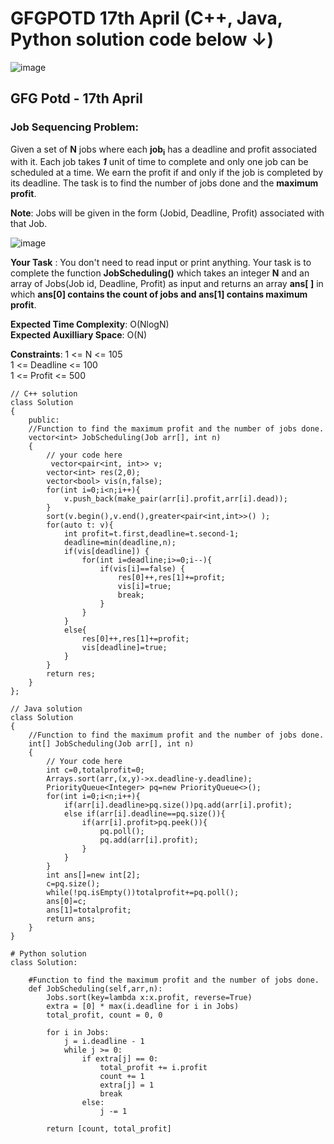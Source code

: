 # GFGPOTD 17th April (C++, Java, Python solution code below ↓)
![image](https://user-images.githubusercontent.com/91115665/232490925-c06a00c3-632e-46d9-b77c-0af434efcacf.png)

## GFG Potd - 17th April
### Job Sequencing Problem: 
Given a set of **N** jobs where each **job<sub>i</sub>** has a deadline and profit associated with it. Each job takes ***1*** unit of time to complete and only one job can be scheduled at a time. We earn the profit if and only if the job is completed by its deadline. The task is to find the number of jobs done and the **maximum profit**.

**Note**: Jobs will be given in the form (Jobid, Deadline, Profit) associated with that Job.

![image](https://user-images.githubusercontent.com/91115665/232490112-04ebe08c-9c81-4f89-8413-51454e0982d9.png)

**Your Task** :
You don't need to read input or print anything. Your task is to complete the function **JobScheduling()** which takes an integer **N** and an array of Jobs(Job id, Deadline, Profit) as input and returns an array **ans[ ]** in which **ans[0] contains the count of jobs and ans[1] contains maximum profit**.

**Expected Time Complexity**: O(NlogN) <br/>
**Expected Auxilliary Space**: O(N)

**Constraints**:
1 <= N <= 105 <br/>
1 <= Deadline <= 100 <br/>
1 <= Profit <= 500 <br/>

```
// C++ solution
class Solution 
{
    public:
    //Function to find the maximum profit and the number of jobs done.
    vector<int> JobScheduling(Job arr[], int n) 
    { 
        // your code here
         vector<pair<int, int>> v;
        vector<int> res(2,0);
        vector<bool> vis(n,false);
        for(int i=0;i<n;i++){
            v.push_back(make_pair(arr[i].profit,arr[i].dead));
        }
        sort(v.begin(),v.end(),greater<pair<int,int>>() );
        for(auto t: v){
            int profit=t.first,deadline=t.second-1;
            deadline=min(deadline,n);
            if(vis[deadline]) {
                for(int i=deadline;i>=0;i--){
                    if(vis[i]==false) {
                        res[0]++,res[1]+=profit;
                        vis[i]=true;
                        break;
                    }
                }
            }
            else{
                res[0]++,res[1]+=profit;
                vis[deadline]=true;
            }
        }
        return res;
    } 
};
```

```
// Java solution
class Solution
{
    //Function to find the maximum profit and the number of jobs done.
    int[] JobScheduling(Job arr[], int n)
    {
        // Your code here
        int c=0,totalprofit=0;
        Arrays.sort(arr,(x,y)->x.deadline-y.deadline);
        PriorityQueue<Integer> pq=new PriorityQueue<>();
        for(int i=0;i<n;i++){
            if(arr[i].deadline>pq.size())pq.add(arr[i].profit);
            else if(arr[i].deadline==pq.size()){
                if(arr[i].profit>pq.peek()){
                    pq.poll();
                    pq.add(arr[i].profit);
                }
            }
        }
        int ans[]=new int[2];
        c=pq.size();
        while(!pq.isEmpty())totalprofit+=pq.poll();
        ans[0]=c;
        ans[1]=totalprofit;
        return ans;
    }
}
```

```
# Python solution
class Solution:
    
    #Function to find the maximum profit and the number of jobs done.
    def JobScheduling(self,arr,n):
        Jobs.sort(key=lambda x:x.profit, reverse=True)
        extra = [0] * max(i.deadline for i in Jobs)
        total_profit, count = 0, 0
        
        for i in Jobs:
            j = i.deadline - 1
            while j >= 0:
                if extra[j] == 0:
                    total_profit += i.profit
                    count += 1
                    extra[j] = 1
                    break
                else:
                    j -= 1
                    
        return [count, total_profit]
```
